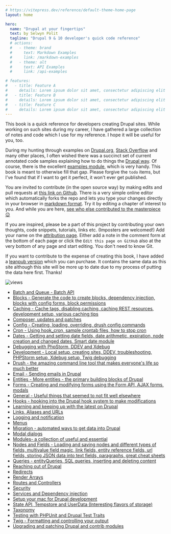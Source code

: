 ```yaml
---
# https://vitepress.dev/reference/default-theme-home-page
layout: home

hero:
  name: "Drupal at your fingertips"
  text: by Selwyn Polit
  tagline: "Drupal 9 & 10 developer's quick code reference"
  # actions:
  #   - theme: brand
  #     text: Markdown Examples
  #     link: /markdown-examples
  #   - theme: alt
  #     text: API Examples
  #     link: /api-examples

# features:
#   - title: Feature A
#     details: Lorem ipsum dolor sit amet, consectetur adipiscing elit
#   - title: Feature B
#     details: Lorem ipsum dolor sit amet, consectetur adipiscing elit
#   - title: Feature C
#     details: Lorem ipsum dolor sit amet, consectetur adipiscing elit
---
```



<!-- ![Image of Drupal drop over open pages of a book](images/d9book.svg) -->

This book is a quick reference for developers creating Drupal sites. While working on such sites during my career, I have gathered a large collection of notes and code which I use for my reference.  I hope it will be useful for you, too.

During my hunting through examples on [Drupal.org](https://www.drupal.org/), [Stack Overflow](https://stackoverflow.com/questions/tagged/drupal) and many other places, I often wished there was a succinct set of current annotated code samples explaining how to do things the [Drupal way](https://events.drupal.org/neworleans2016/sessions/drupal-way-philosophy).  Of course, there is the excellent [examples module](https://www.drupal.org/project/examples), which is very handy. This book is meant to otherwise fill that gap. Please forgive the `todo` items, but I've found that if I want to get it perfect, it won't ever get published.

You are invited to contribute (in the open source way) by making edits and pull requests at [this link on Github](https://github.com/selwynpolit/d9book/tree/gh-pages/book).  There is a very simple online editor which automatically forks the repo and lets you type your changes directly in your browser in [markdown format](https://github.github.com/gfm/). Try it by editing a chapter of interest to you. And while you are here, [see who else contributed to the masterpiece 😉](attribution)

If you are inspired, please be a part of this project by contributing your own thoughts, code snippets, tutorials, links etc. (Imposters are welcomed!) Add your name on the [attribution page](attribution). Either add a note in the comment form at the bottom of each page or click the `Edit this page on GitHub` also at the very bottom of any page and start editing.  You don't need to know Git.

If you want to contribute to the expense of creating this book, I have added a [leanpub version](https://leanpub.com/drupal10) which you can purchase.  It contains the same data as this site although this site will be more up to date due to my process of putting the data here first.  Thanks!


![views](https://api.visitor.plantree.me/visitor-badge/pv?label=views&color=informational&namespace=d9book&key=index.md)

- [Batch and Queue - Batch API](bq)
- [Blocks - Generate the code to create blocks, dependency injection, blocks with config forms, block permissions](blocks)
- [Caching - Cache tags, disabling caching, caching REST resources, development setup, various caching tips](caching)
- [Composer, updates and patches](composer)
- [Config - Creating, loading, overriding, drush config commands](config)
- [Cron - Using hook_cron, sample crontab files, how to stop cron](cron)
- [Dates - Getting and setting date fields, date arithmetic, expiration, node creation and changed dates, Smart date module](dates)
- [Debugging with PhpStorm, DDEV and Xdebug](debugging)
- [Development - Local setup, creating sites, DDEV, troubleshooting, PHPStorm setup, Xdebug setup, Twig debugging](development)
- [Drush - the amazing command line tool that makes everyone\'s life so much better](drush)
- [Email - Sending emails in Drupal](email)
- [Entities - More entities - the primary building blocks of Drupal](entities)
- [Forms - Creating and modifying forms using the Form API, AJAX forms, modals](forms)
- [General - Useful things that seemed to not fit well elsewhere](general)
- [Hooks - hooking into the Drupal hook system to make modifications](hooks)
- [Learning and keeping up with the latest on Drupal](learn)
- [Links, Aliases and URLs](links)
- [Logging and notification](logging)
- [Menus](menus)
- [Migration - automated ways to get data into Drupal](migrate)
- [Modal dialogs](modals)
- [Modules- a collection of useful and essential](modules)
- [Nodes and Fields - Loading and saving nodes and different types of fields, multivalue field magic, link fields, entity reference fields, url fields, storing JSON data into text fields, paragraphs, great cheat sheets](nodes-and-fields)
- [Queries - entityQueries, SQL queries, inserting and deleting content](queries)
- [Reaching out of Drupal](reaching-out)
- [Redirects](redirects)
- [Render Arrays](render)
- [Routes and Controllers](routes)
- [Security](security)
- [Services and Dependency injection](services)
- [Setup your mac for Drupal development](setup_mac)
- [State API, Tempstore and UserData (Interesting flavors of storage)](state)
- [Taxonomy](taxonomy)
- [Testing with PHPUnit and Drupal Test Traits](dtt)
- [Twig - Formatting and controlling your output](twig)
- [Upgrading and patching Drupal and contrib modules](upgrade)

<!-- ---

### More coming on these topics
- Events
- Custom Plugins
- Media image files
- Migration
- Paragraphs
- Single sign on
- Views

--- -->

